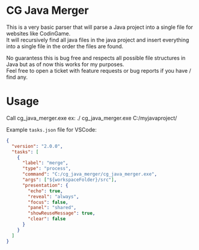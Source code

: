 # CG Java Merger

This is a very basic parser that will parse a Java project into a single file for websites like CodinGame.  
It will recursively find all java files in the java project and insert everything into a single file in the order the files are found.

No guarantess this is bug free and respects all possible file structures in Java but as of now this works for my purposes.  
Feel free to open a ticket with feature requests or bug reports if you have / find any.

# Usage

Call cg_java_merger.exe <PathToProject>
ex: ./ cg_java_merger.exe C:/myjavaproject/
  
Example `tasks.json` file for VSCode:
```json
{
  "version": "2.0.0",
  "tasks": [
    {
      "label": "merge",
      "type": "process",
      "command": "C:/cg_java_merger/cg_java_merger.exe",
      "args": ["${workspaceFolder}/src"],
      "presentation": {
        "echo": true,
        "reveal": "always",
        "focus": false,
        "panel": "shared",
        "showReuseMessage": true,
        "clear": false
      }
    }
  ]
}
```
